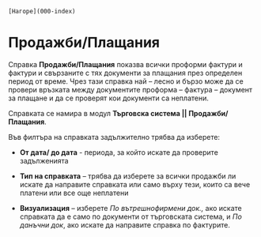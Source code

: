 ```{only} html
[Нагоре](000-index)
```

# Продажби/Плащания

Справка **Продажби/Плащания** показва всички проформи фактури и фактури
и свързаните с тях документи за плащания през определен период от
време. Чрез тази справка най – лесно и бързо може да се провери
връзката между документите проформа – фактура – документ за плащане
и да се проверят кои документи са неплатени.

Справката се намира в модул **Търговска система || Продажби/Плащания**.

Във филтъра на справката задължително трябва да изберете:

 - **От дата/ до дата** - периода, за който искате да проверите задълженията

 - **Тип на справката** – трябва да изберете за всички продажби ли искате да направите справката или само върху тези, които са вече платени или все още неплатени

 - **Визуализация** – изберете *По вътрешнофирмени док.,* ако искате справката да е само по документи от търговската система, и *По данъчни док*, ако искате да направите справка по фактурите.